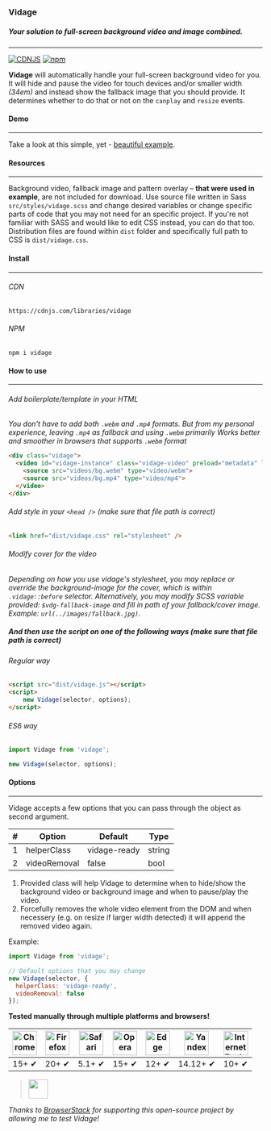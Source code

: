 ### Vidage
##### Your solution to full-screen background video and image combined.
---
[![CDNJS](https://img.shields.io/cdnjs/v/vidage.svg?style=flat-square)](https://cdnjs.com/libraries/vidage)
[![npm](https://img.shields.io/npm/v/vidage.svg?style=flat-square)](https://www.npmjs.com/package/vidage)

**Vidage** will automatically handle your full-screen background video for you. It will hide and pause the video for touch devices and/or smaller width _(34em)_ and instead show the fallback image that you should provide. It determines whether to do that or not on the `canplay` and `resize` events.

#### Demo
---
Take a look at this simple, yet - [beautiful example](https://dvlden.github.io/vidage/).

#### Resources
---
Background video, fallback image and pattern overlay – **that were used in example**, are not included for download.
Use source file written in Sass `src/styles/vidage.scss` and change desired variables or change specific parts of code that you may not need for an specific project. If you're not familiar with SASS and would like to edit CSS instead, you can do that too. Distribution files are found within `dist` folder and specifically full path to CSS is `dist/vidage.css`.

#### Install
---

###### CDN
`https://cdnjs.com/libraries/vidage`

###### NPM
`npm i vidage`

#### How to use
---

###### Add boilerplate/template in your HTML
_You don't have to add both `.webm` and `.mp4` formats.
But from my personal experience, leaving `.mp4` as fallback and using `.webm` primarily
Works better and smoother in browsers that supports `.webm` format_

```html
<div class="vidage">
  <video id="vidage-instance" class="vidage-video" preload="metadata" loop autoplay muted>
    <source src="videos/bg.webm" type="video/webm">
    <source src="videos/bg.mp4" type="video/mp4">
  </video>
</div>
```

###### Add style in your `<head />` _(make sure that file path is correct)_

```html
<link href="dist/vidage.css" rel="stylesheet" />
```

###### Modify cover for the video
_Depending on how you use vidage's stylesheet, you may replace or override the 
background-image for the cover, which is within `.vidage::before` selector.
Alternatively, you may modify SCSS variable provided: `$vdg-fallback-image`
and fill in path of your fallback/cover image. Example: `url(../images/fallback.jpg)`._

##### And then use the script on one of the following ways _(make sure that file path is correct)_

###### Regular way
```html
<script src="dist/vidage.js"></script>
<script>
    new Vidage(selector, options);
</script>
```

###### ES6 way
```javascript
import Vidage from 'vidage';

new Vidage(selector, options);
```

#### Options
---
Vidage accepts a few options that you can pass through the object as second argument.

|  #  |      Option    |    Default    |  Type  |
| --- | -------------- | ------------- | ------ |
|  1  |  helperClass   | vidage-ready  | string |
|  2  |  videoRemoval  |     false     |  bool  |

1. Provided class will help Vidage to determine when to hide/show the background video or background image and when to pause/play the video.
2. Forcefully removes the whole video element from the DOM and when necessery (e.g. on resize if larger width detected) it will append the removed video again.

Example:
```javascript
import Vidage from 'vidage';

// Default options that you may change
new Vidage(selector, {
  helperClass: 'vidage-ready',
  videoRemoval: false
});
```

**Tested manually through multiple platforms and browsers!**

| <img src="https://raw.githubusercontent.com/alrra/browser-logos/master/src/chrome/chrome_128x128.png" width="48" height="48" alt="Chrome"> | <img src="https://raw.githubusercontent.com/alrra/browser-logos/master/src/firefox/firefox_128x128.png" width="48" height="48" alt="Firefox"> | <img src="https://raw.githubusercontent.com/alrra/browser-logos/master/src/safari/safari_128x128.png" width="48" height="48" alt="Safari"> | <img src="https://raw.githubusercontent.com/alrra/browser-logos/master/src/opera/opera_128x128.png" width="48" height="48" alt="Opera"> | <img src="https://raw.githubusercontent.com/alrra/browser-logos/master/src/edge/edge_128x128.png" width="48" height="48" alt="Edge"> | <img src="https://raw.githubusercontent.com/alrra/browser-logos/master/src/yandex/yandex_128x128.png" width="48" height="48" alt="Yandex"> | <img src="https://raw.githubusercontent.com/alrra/browser-logos/master/src/archive/internet-explorer_9-11/internet-explorer_9-11_128x128.png" width="48" height="48" alt="Internet Explorer"> |
|---|---|---|---|---|---|---|
| 15+ ✔ | 20+ ✔ | 5.1+ ✔ | 15+ ✔ | 12+ ✔ | 14.12+ ✔ | 10+ ✔ |

> <img src="https://avatars0.githubusercontent.com/u/1119453?v=3&s=200" width="38" height="38">
_Thanks to [BrowserStack](https://www.browserstack.com/) for supporting this open-source project by allowing me to test Vidage!_
